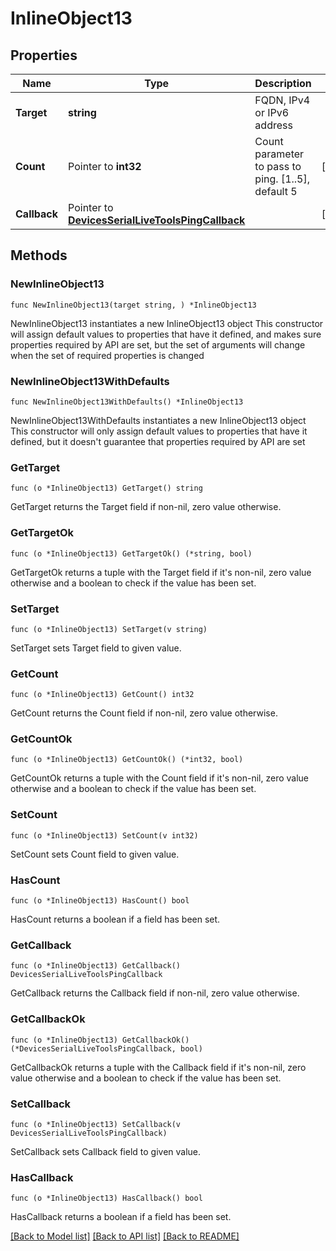 # InlineObject13

## Properties

Name | Type | Description | Notes
------------ | ------------- | ------------- | -------------
**Target** | **string** | FQDN, IPv4 or IPv6 address | 
**Count** | Pointer to **int32** | Count parameter to pass to ping. [1..5], default 5 | [optional] 
**Callback** | Pointer to [**DevicesSerialLiveToolsPingCallback**](DevicesSerialLiveToolsPingCallback.md) |  | [optional] 

## Methods

### NewInlineObject13

`func NewInlineObject13(target string, ) *InlineObject13`

NewInlineObject13 instantiates a new InlineObject13 object
This constructor will assign default values to properties that have it defined,
and makes sure properties required by API are set, but the set of arguments
will change when the set of required properties is changed

### NewInlineObject13WithDefaults

`func NewInlineObject13WithDefaults() *InlineObject13`

NewInlineObject13WithDefaults instantiates a new InlineObject13 object
This constructor will only assign default values to properties that have it defined,
but it doesn't guarantee that properties required by API are set

### GetTarget

`func (o *InlineObject13) GetTarget() string`

GetTarget returns the Target field if non-nil, zero value otherwise.

### GetTargetOk

`func (o *InlineObject13) GetTargetOk() (*string, bool)`

GetTargetOk returns a tuple with the Target field if it's non-nil, zero value otherwise
and a boolean to check if the value has been set.

### SetTarget

`func (o *InlineObject13) SetTarget(v string)`

SetTarget sets Target field to given value.


### GetCount

`func (o *InlineObject13) GetCount() int32`

GetCount returns the Count field if non-nil, zero value otherwise.

### GetCountOk

`func (o *InlineObject13) GetCountOk() (*int32, bool)`

GetCountOk returns a tuple with the Count field if it's non-nil, zero value otherwise
and a boolean to check if the value has been set.

### SetCount

`func (o *InlineObject13) SetCount(v int32)`

SetCount sets Count field to given value.

### HasCount

`func (o *InlineObject13) HasCount() bool`

HasCount returns a boolean if a field has been set.

### GetCallback

`func (o *InlineObject13) GetCallback() DevicesSerialLiveToolsPingCallback`

GetCallback returns the Callback field if non-nil, zero value otherwise.

### GetCallbackOk

`func (o *InlineObject13) GetCallbackOk() (*DevicesSerialLiveToolsPingCallback, bool)`

GetCallbackOk returns a tuple with the Callback field if it's non-nil, zero value otherwise
and a boolean to check if the value has been set.

### SetCallback

`func (o *InlineObject13) SetCallback(v DevicesSerialLiveToolsPingCallback)`

SetCallback sets Callback field to given value.

### HasCallback

`func (o *InlineObject13) HasCallback() bool`

HasCallback returns a boolean if a field has been set.


[[Back to Model list]](../README.md#documentation-for-models) [[Back to API list]](../README.md#documentation-for-api-endpoints) [[Back to README]](../README.md)


